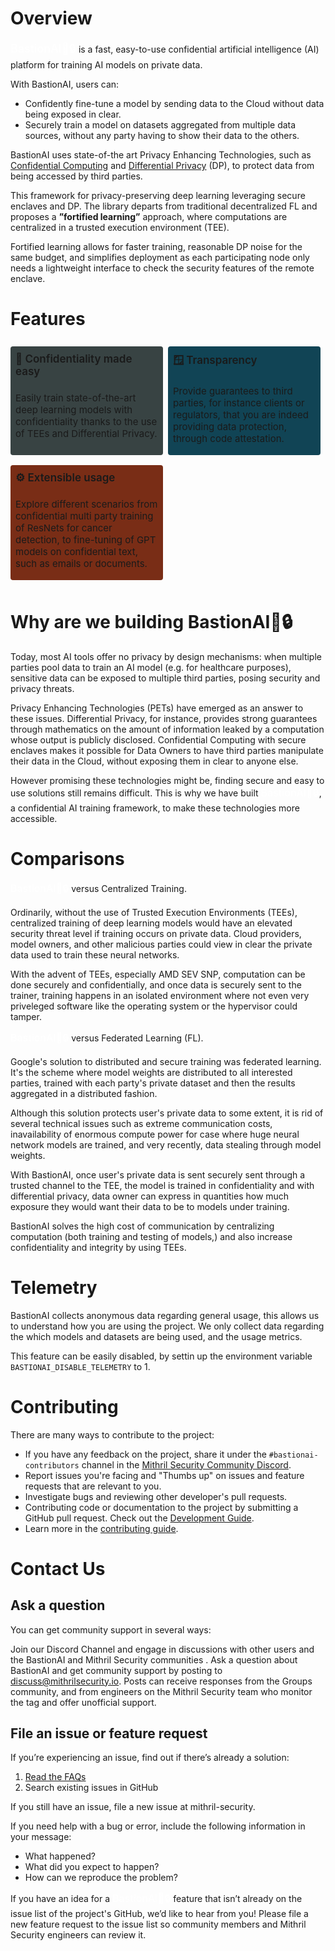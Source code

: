 <style>
    .header {
        color: red;
    }
    .bastionai{
        text-decoration: none;
        font-weight: 500; 
        color: #fff; 
        font-size: 16px;
        transition: all 0.1s ease;
    }
    .bastionai:hover {
        text-decoration: none;
        cursor: pointer;
        color: #C9D8E4;
    }

    .feature-card {
    background: #384343;
    margin: 8px 8px 8px 0;
    display:flex; 
    flex-direction: column; 
    padding: 2px 8px;  
    border-radius: 4px;
    }
    .feature-grid {
        display: grid; 
        grid-template-columns: repeat(auto-fit, minmax(250px, 1fr)); 
        margin-bottom: 15px;
    }
    .feature-title {
        font-weight: 600; font-size: 17px; margin: 8px 0;
    }
</style>
# Overview
<a href="https://github.com/mithril-security/bastionai.git" style="text-decoration: none; font-weight: 500; color: #fff; font-size: 18px">BastionAI🚀🔒</a> is a fast, easy-to-use confidential artificial intelligence (AI) platform for training AI models on private data.

With BastionAI, users can:

- Confidently fine-tune a model by sending data to the Cloud without data being exposed in clear.
- Securely train a model on datasets aggregated from multiple data sources, without any party having to show their data to the others.

BastionAI uses state-of-the art Privacy Enhancing Technologies, such as <a href="https://blog.mithrilsecurity.io/confidential-computing-explained-part-1-introduction/">Confidential Computing</a> and <a href="https://en.wikipedia.org/wiki/Differential_privacy">Differential Privacy</a> (DP), to protect data from being accessed by third parties. 

This framework for privacy-preserving deep learning leveraging secure enclaves and DP. The library departs from traditional decentralized FL and
proposes a **”fortified learning”** approach, where computations are centralized in a
trusted execution environment (TEE).

Fortified learning allows for faster training,
reasonable DP noise for the same budget, and simplifies deployment as each participating node only needs a lightweight interface to check the security features
of the remote enclave.

# Features
<div class="feature-grid">
    <div class="feature-card">
        <h4 class="feature-title">🔐 Confidentiality made easy</h4>
        <p style="font-size: 15px">Easily train state-of-the-art deep learning models with confidentiality thanks to the use of TEEs and Differential Privacy.</p>
    </div>
    <div style="background:#114455;" class="feature-card"> 
        <h4 class="feature-title">🪟 Transparency</h4>
        <p style="font-size: 15px">Provide guarantees to third parties, for instance clients or regulators, that you are indeed providing data protection, through code attestation.</p>
    </div>
    <div style="background:#792D16;" class="feature-card"> 
        <h4 class="feature-title">⚙️ Extensible usage</h4>
        <p style="font-size: 15px">Explore different scenarios from confidential multi party training of ResNets for cancer detection, to fine-tuning of GPT models on confidential text, such as emails or documents.</p>
    </div>
</div>

# Why are we building BastionAI🚀🔒
Today, most AI tools offer no privacy by design mechanisms: when multiple parties pool data to train an AI model  (e.g. for healthcare purposes), sensitive data can be exposed to multiple third parties, posing security and privacy threats.

Privacy Enhancing Technologies (PETs) have emerged as an answer to these issues. Differential Privacy, for instance, provides strong guarantees through mathematics on the amount of information leaked by a computation whose output is publicly disclosed. Confidential Computing with secure enclaves makes it possible for Data Owners to have third parties manipulate their data in the Cloud, without exposing them in clear to anyone else.

However promising these technologies might be, finding secure and easy to use solutions still remains difficult. This is why we have built <a class="bastionai">BastionAI🚀🔒</a>, a confidential AI training framework, to make these technologies more accessible.

# Comparisons

<p>
<a href="https://github.com/mithril-security/bastionai.git" class="bastionai">BastionAI🚀🔒</a> versus Centralized Training.
</p>
Ordinarily, without the use of Trusted Execution Environments (TEEs), centralized training of deep learning models would have an elevated security threat level if training occurs on private data. Cloud providers, model owners, and other malicious parties could view in clear the private data used to train these neural networks.

With the advent of TEEs, especially AMD SEV SNP, computation can be done securely and confidentially, and once data is securely sent to the trainer, training happens in an isolated environment where not even very priveleged software like the operating system or the hypervisor could tamper.

<p>
<a href="https://github.com/mithril-security/bastionai.git" class="bastionai">BastionAI🚀🔒</a> versus Federated Learning (FL).
</p>
Google's solution to distributed and secure training was federated learning. It's the scheme where model weights are distributed to all interested parties, trained with each party's private dataset and then the results aggregated in a distributed fashion. 

Although this solution protects user's private data to some extent, it is rid of several technical issues such as extreme communication costs, inavailability of enormous compute power for case where huge neural network models are trained, and very recently, data stealing through model weights. 

With BastionAI, once user's private data is sent securely sent through a trusted channel to the TEE, the model is trained in confidentiality and with differential privacy, data owner can express in quantities how much exposure they would want their data to be to models under training.

BastionAI solves the high cost of communication by centralizing computation (both training and testing of models,) and also increase confidentiality and integrity by using TEEs.

# Telemetry
BastionAI collects anonymous data regarding general usage, this allows us to understand how you are using the project. We only collect data regarding the which models and datasets are being used, and the usage metrics.

This feature can be easily disabled, by settin up the environment variable `BASTIONAI_DISABLE_TELEMETRY` to 1.

# Contributing
There are many ways to contribute to the project:

- If you have any feedback on the project, share it under the `#bastionai-contributors` channel in the [Mithril Security Community Discord]().
- Report issues you're facing and "Thumbs up" on issues and feature requests that are relevant to you.
- Investigate bugs and reviewing other developer's pull requests.
- Contributing code or documentation to the project by submitting a GitHub pull request. Check out the [Development Guide](DEVELOPMENT.md).
- Learn more in the [contributing guide](CONTRIBUTING.md).

# Contact Us
## Ask a question

You can get community support in several ways:

Join our Discord Channel and engage in discussions with other users and the BastionAI and Mithril Security communities .
Ask a question about BastionAI and get community support by posting to discuss@mithrilsecurity.io. Posts can receive responses from the Groups community, and from engineers on the Mithril Security team who monitor the tag and offer unofficial support.

## File an issue or feature request

If you’re experiencing an issue, find out if there’s already a solution:

1. [Read the FAQs]()
2. Search existing issues in GitHub

If you still have an issue, file a new issue at mithril-security.

If you need help with a bug or error, include the following information in your message:

- What happened?
- What did you expect to happen?
- How can we reproduce the problem?

If you have an idea for a <a href="https://github.com/mithril-security/bastionai.git" class="bastionai">BastionAI🚀🔒</a> feature that isn’t already on the issue list of the project's GitHub, we’d like to hear from you! Please file a new feature request to the issue list so community members and Mithril Security engineers can review it.